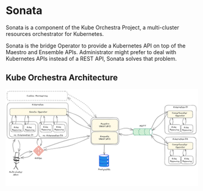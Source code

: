 # Sonata

Sonata is a component of the Kube Orchestra Project, a multi-cluster resources orchestrator for Kubernetes.

Sonata is the bridge Operator to provide a Kubernetes API on top of the Maestro and Ensemble APIs. Administrator might prefer to deal with Kubernetes APIs instead of a REST API, Sonata solves that problem.

## Kube Orchestra Architecture

![Kube Orchestra Architecture](./architecture.png)
